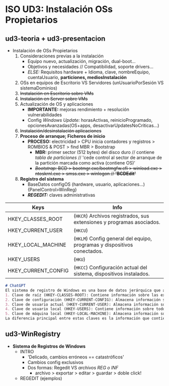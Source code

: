 # ISO UD3: Instalación OSs Propietarios

## ud3-teoria + ud3-presentacion

- Instalación de OSs Propietarios
  1. Consideraciones previas a la instalación
      - Equipo nuevo, actualización, migración, dual-boot...
      - Objetivos y necesidades // Compatibilidad, soporte drivers...
      - *ELSE:* Requisitos hardware + Idioma, clave, nombreEquipo, cuentaUsuario, **particiones, mediosInstalación**
  2. OSs en equipos de Escritorio VS Servidores (unUsuarioPorSesión VS sistemaDominios)
  3. ~~Instalación en Escritorio sobre VMs~~
  4. ~~Instalación en Server sobre VMs~~
  5. Actualización de OS y aplicaciones
      - **IMPORTANTE:** mejoras rendimiento + resolución vulnerabilidades
      - Config *Windows Update:* horasActivas, reinicioProgramado, opcionesAvanzadas(OS+apps, desactivarUpdatesNoCríticas...)
  6. ~~Instalación/desinstalación aplicaciones~~
  7. **Proceso de arranque; Ficheros de inicio**
      - **PROCESO:** electricidad > CPU inicia contadores y registros > ROMBIOS & POST > find MBR > Bootstrap
        - **MBR:** primer sector (512 bytes) del disco duro // contiene *tabla de particiones* // 'cede control al sector de arranque de la partición marcada como activa (contiene OS)'
        - ~~*Bootstrap:* BCD > bootmgr.exe/bootmgfw.efi > winload.exe > ntoskrnl.exe > smss.exe > winlogon // **'BCDEdit'**~~
  8. **Registro del sistema**
      - BaseDatos configOS (hardware, usuario, aplicaciones...) {PanelControl>WinReg}
      - ***REGEDIT:*** claves administrativas

| Keys                | Info |
| ---                 | ---  |
| HKEY_CLASSES_ROOT   | (`HKCR`) Archivos registrados, sus extensiones y programas asociados.
| HKEY_CURRENT_USER   | (`HKCU`)
| HKEY_LOCAL_MACHINE  | (`HKLM`) Config general del equipo, programas y dispositivos conectados.
| HKEY_USERS          | (`HKU`)
| HKEY_CURRENT_CONFIG | (`HKCC`) Configuración actual del sistema, dispositivos instalados.

```markdown
# ChatGPT
El sistema de registro de Windows es una base de datos jerárquica que almacena configuraciones y opciones para el sistema operativo y las aplicaciones instaladas en el equipo. Los cinco tipos de claves del registro de Windows son:
1. Clave de raíz (HKEY-CLASSES-ROOT): Contiene información sobre las extensiones de archivo, los tipos de archivo y las aplicaciones que manejan esos tipos de archivo.
2. Clave de configuración (HKEY-CURRENT-CONFIG): Almacena información sobre la configuración de hardware actual del equipo.
3. Clave de usuario actual (HKEY-CURRENT-USER): Almacena información sobre la configuración del usuario actual, como la configuración de escritorio, las preferencias de la aplicación y las contraseñas guardadas.
4. Clave de usuario local (HKEY-USERS): Contiene información sobre todos los usuarios que han iniciado sesión en el equipo.
5. Clave de máquina local (HKEY-LOCAL-MACHINE): Almacena información sobre el hardware, el software y la configuración del sistema operativo del equipo.
La diferencia principal entre estas claves es la información que contienen. La clave de raíz almacena información sobre las extensiones de archivo y los tipos de archivo, mientras que la clave de configuración almacena información sobre la configuración de hardware del equipo. La clave de usuario actual almacena información sobre la configuración del usuario actual, mientras que la clave de usuario local almacena información sobre todos los usuarios que han iniciado sesión en el equipo. La clave de máquina local almacena información sobre el hardware, el software y la configuración del sistema operativo del equipo.
```


## ud3-WinRegistry

- **Sistema de Registros de Windows**
  - INTRO
    - 'Delicado, cambios erróneos == catastróficos'
    - Cambios config exclusivos
    - Dos formas: Regedit VS *archivos REG o INF*
      - archivo > exportar > editar > guardar > doble click!
  - REGEDIT (ejemplos)